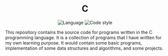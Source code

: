 <div align="center">

<h1>C</h1>

![Language](https://img.shields.io/badge/Language-C-blue.svg)
![Code style](https://img.shields.io/badge/Code%20Style-Standard-brightgreen.svg)

</div>

This repository contains the source code for programs written in the C programming language. It is a collection of programs that I have written for my own learning purpose. It would contain some basic programs, implementation of some data structures and algorithms, and some projects.
